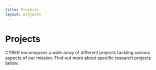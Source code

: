 ```yaml
---
title: Projects
layout: projects
---
```


# Projects

CYBER encomapses a wide array of different projects tackling various aspects of our mission. Find out more about specific research projects below.
